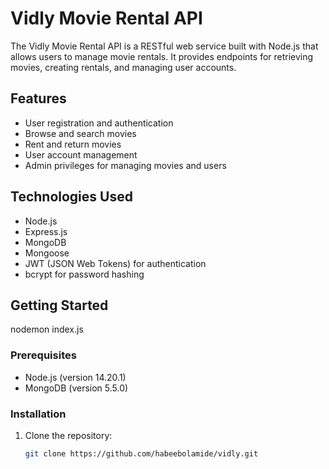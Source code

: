 # Vidly Movie Rental API

The Vidly Movie Rental API is a RESTful web service built with Node.js that allows users to manage movie rentals. It provides endpoints for retrieving movies, creating rentals, and managing user accounts.

## Features

- User registration and authentication
- Browse and search movies
- Rent and return movies
- User account management
- Admin privileges for managing movies and users

## Technologies Used

- Node.js
- Express.js
- MongoDB
- Mongoose
- JWT (JSON Web Tokens) for authentication
- bcrypt for password hashing

## Getting Started
nodemon index.js

### Prerequisites

- Node.js (version 14.20.1)
- MongoDB (version 5.5.0)

### Installation

1. Clone the repository:

   ```bash
   git clone https://github.com/habeebolamide/vidly.git
